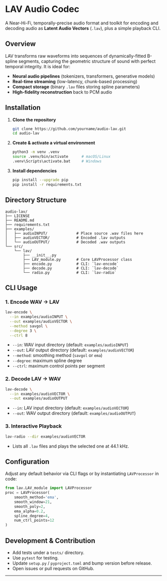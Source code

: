# LAV Audio Codec

A Near-Hi-Fi, temporally-precise audio format and toolkit for encoding and decoding audio as **Latent Audio Vectors** (`.lav`), plus a simple playback CLI.

## Overview

LAV transforms raw waveforms into sequences of dynamically-fitted B-spline segments, capturing the geometric structure of sound with perfect temporal integrity. It is ideal for:

- **Neural audio pipelines** (tokenizers, transformers, generative models)
- **Real-time streaming** (low-latency, chunk-based processing)
- **Compact storage** (binary `.lav` files storing spline parameters)
- **High-fidelity reconstruction** back to PCM audio

## Installation

1. **Clone the repository**  
   ```bash
   git clone https://github.com/yourname/audio-lav.git
   cd audio-lav
   ```

2. **Create & activate a virtual environment**  
   ```bash
   python3 -m venv .venv
   source .venv/bin/activate      # macOS/Linux
   .venv\Scripts\activate.bat     # Windows
   ```

3. **Install dependencies**  
   ```bash
   pip install --upgrade pip
   pip install -r requirements.txt
   ```

## Directory Structure

```
audio-lav/
├── LICENSE
├── README.md
├── requirements.txt
├── examples/
│   ├── audioINPUT/             # Place source .wav files here
│   ├── audioVECTOR/            # Encoded .lav outputs
│   └── audioOUTPUT/            # Decoded .wav outputs
└── src/
    └── lav/
        ├── __init__.py
        ├── LAV_module.py       # Core LAVProcessor class
        ├── encode.py           # CLI: `lav-encode`
        ├── decode.py           # CLI: `lav-decode`
        └── radio.py            # CLI: `lav-radio`
```

## CLI Usage

### 1. Encode WAV → LAV

```bash
lav-encode \
  --in examples/audioINPUT \
  --out examples/audioVECTOR \
  --method savgol \
  --degree 3 \
  --ctrl 8
```

- `--in`: WAV input directory (default: `examples/audioINPUT`)  
- `--out`: LAV output directory (default: `examples/audioVECTOR`)  
- `--method`: smoothing method (`savgol` or `ema`)  
- `--degree`: maximum spline degree  
- `--ctrl`: maximum control points per segment  

### 2. Decode LAV → WAV

```bash
lav-decode \
  --in examples/audioVECTOR \
  --out examples/audioOUTPUT
```

- `--in`: LAV input directory (default: `examples/audioVECTOR`)  
- `--out`: WAV output directory (default: `examples/audioOUTPUT`)  

### 3. Interactive Playback

```bash
lav-radio --dir examples/audioVECTOR
```

- Lists all `.lav` files and plays the selected one at 44.1 kHz.

## Configuration

Adjust any default behavior via CLI flags or by instantiating `LAVProcessor` in code:

```python
from lav.LAV_module import LAVProcessor
proc = LAVProcessor(
    smooth_method='ema',
    smooth_window=21,
    smooth_poly=2,
    ema_alpha=0.2,
    spline_degree=4,
    num_ctrl_points=12
)
```

## Development & Contribution

- Add tests under a `tests/` directory.  
- Use `pytest` for testing.  
- Update `setup.py` / `pyproject.toml` and bump version before release.  
- Open issues or pull requests on GitHub.

---
